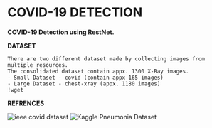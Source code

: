 # COVID-19 DETECTION

**COVID-19 Detection using RestNet.**

**DATASET**
```
There are two different dataset made by collecting images from multiple resources.
The consolidated dataset contain appx. 1300 X-Ray images.
- Small Dataset - covid (contain appx 165 images)
- Large Dataset - chest-xray (appx. 1180 images) 
!wget 
```


**REFRENCES**

![ieee covid dataset](https://github.com/ieee8023/covid-chestxray-dataset)
![Kaggle Pneumonia Dataset](https://www.kaggle.com/paultimothymooney/chest-xray-pneumonia)
